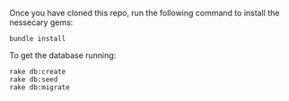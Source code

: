 Once you have cloned this repo, run the following command to install the nessecary gems:
```
bundle install
```
To get the database running:
```
rake db:create
rake db:seed
rake db:migrate
```

